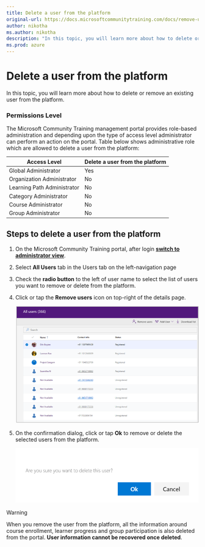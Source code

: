 ```yaml
---
title: Delete a user from the platform
original-url: https://docs.microsoftcommunitytraining.com/docs/remove-user-from-the-portal
author: nikotha
ms.author: nikotha
description: "In this topic, you will learn more about how to delete or remove an existing user from the platform."
ms.prod: azure
---
```


# Delete a user from the platform

In this topic, you will learn more about how to delete or remove an existing user from the platform.

### Permissions Level

The Microsoft Community Training management portal provides role-based administration and depending upon the type of access level administrator can perform an action on the portal. Table below shows administrative role which are allowed to delete a user from the platform:

| Access Level    | Delete a user from the platform |
| --- | --- |
| Global Administrator | Yes |
| Organization Administrator | No |
| Learning Path Administrator | No |
| Category Administrator | No |
| Course Administrator | No |
| Group Administrator | No |

## Steps to delete a user from the platform

1. On the Microsoft Community Training portal, after login [**switch to administrator view**](../../get-started/4_step-by-step-configuration-guide.md#step-2--switch-to-administrator-view-of-the-portal).

2. Select **All Users** tab in the Users tab on the left-navigation page

3. Check the **radio button** to the left of user name to select the list of users you want to remove or delete from the platform.

4. Click or tap the **Remove users** icon on top-right of the details page.

    ![Delete user from platform](../../media/Delet%20user%20from%20platform.png)

5. On the confirmation dialog, click or tap **Ok** to remove or delete the selected users from the platform.

    ![Confirmation dialog](../../media/image%2863%29.png)

> [!WARNING]
> When you remove the user from the platform, all the information around course enrollment, learner progress and group participation is also deleted from the portal. **User information cannot be recovered once deleted**.